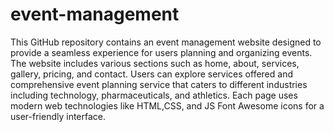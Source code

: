 # event-management
This GitHub repository contains an event management website designed to provide a seamless experience for users planning and organizing events. The website includes various sections such as home, about, services, gallery, pricing, and contact. Users can explore services offered  and comprehensive event planning service that caters to different industries including technology, pharmaceuticals, and athletics.  Each page uses modern web technologies like HTML,CSS, and JS Font Awesome icons for a user-friendly interface.
